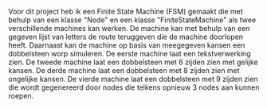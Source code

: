 Voor dit project heb ik een Finite State Machine (FSM) gemaakt die met behulp van een klasse "Node" en een klasse "FiniteStateMachine" als twee verschillende machines kan werken.
De machine kan met behulp van een gegeven lijst van letters de route teruggeven die de machine doorlopen heeft.
Daarnaast kan de machine op basis van meegegeven kansen een dobbelsteen worp simuleren.
De eerste machine laat een tekstverwerking zien.
De tweede machine laat een dobbelsteen met 6 zijden zien met gelijke kansen.
De derde machine laat een dobbelsteen met 8 zijden zien met ongelijke kansen.
De vierde machine laat een dobbelsteen met 9 zijden zien die wordt gegenereerd door nodes die telkens opnieuw 3 nodes aan kunnen roepen.
